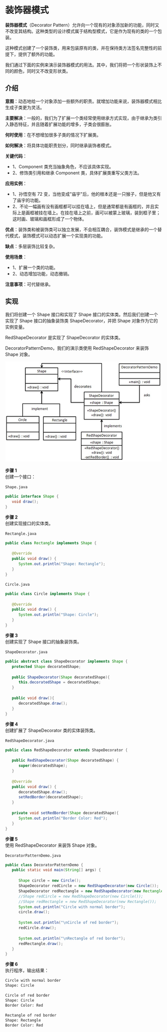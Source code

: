 # 装饰器模式

**装饰器模式**（Decorator Pattern）允许向一个现有的对象添加新的功能，同时又不改变其结构。这种类型的设计模式属于结构型模式，它是作为现有的类的一个包装。  

这种模式创建了一个装饰类，用来包装原有的类，并在保持类方法签名完整性的前提下，提供了额外的功能。  

我们通过下面的实例来演示装饰器模式的用法。其中，我们将把一个形状装饰上不同的颜色，同时又不改变形状类。  

## 介绍
**意图**：动态地给一个对象添加一些额外的职责。就增加功能来说，装饰器模式相比生成子类更为灵活。  

**主要解决**：一般的，我们为了扩展一个类经常使用继承方式实现，由于继承为类引入静态特征，并且随着扩展功能的增多，子类会很膨胀。  

**何时使用**：在不想增加很多子类的情况下扩展类。  

**如何解决**：将具体功能职责划分，同时继承装饰者模式。  

**关键代码**： 
- 1、Component 类充当抽象角色，不应该具体实现。   
- 2、修饰类引用和继承 Component 类，具体扩展类重写父类方法。    

**应用实例**： 
- 1、孙悟空有 72 变，当他变成"庙宇"后，他的根本还是一只猴子，但是他又有了庙宇的功能。   
- 2、不论一幅画有没有画框都可以挂在墙上，但是通常都是有画框的，并且实际上是画框被挂在墙上。在挂在墙上之前，画可以被蒙上玻璃，装到框子里；这时画、玻璃和画框形成了一个物体。  

**优点**：装饰类和被装饰类可以独立发展，不会相互耦合，装饰模式是继承的一个替代模式，装饰模式可以动态扩展一个实现类的功能。  

**缺点**：多层装饰比较复杂。  

**使用场景**：   
- 1、扩展一个类的功能。   
- 2、动态增加功能，动态撤销。    

**注意事项**：可代替继承。  

## 实现
我们将创建一个 Shape 接口和实现了 Shape 接口的实体类。然后我们创建一个实现了 Shape 接口的抽象装饰类 ShapeDecorator，并把 Shape 对象作为它的实例变量。  

RedShapeDecorator 是实现了 ShapeDecorator 的实体类。  

DecoratorPatternDemo，我们的演示类使用 RedShapeDecorator 来装饰 Shape 对象。  

![装饰器模式的 UML 图](../../../images/设计模式/菜鸟教程/装饰者模式实现图.jpg)

  
**步骤 1**  
创建一个接口：  

`Shape.java`
```java
public interface Shape {
   void draw();
}
```

**步骤 2**  
创建实现接口的实体类。  

`Rectangle.java`  
```java
public class Rectangle implements Shape {
 
   @Override
   public void draw() {
      System.out.println("Shape: Rectangle");
   }
}
```

`Circle.java`  
```java
public class Circle implements Shape {
 
   @Override
   public void draw() {
      System.out.println("Shape: Circle");
   }
}
```

**步骤 3**  
创建实现了 Shape 接口的抽象装饰类。  

`ShapeDecorator.java`  
```java
public abstract class ShapeDecorator implements Shape {
   protected Shape decoratedShape;
 
   public ShapeDecorator(Shape decoratedShape){
      this.decoratedShape = decoratedShape;
   }
 
   public void draw(){
      decoratedShape.draw();
   }  
}
```

**步骤 4**  
创建扩展了 ShapeDecorator 类的实体装饰类。  

`RedShapeDecorator.java`  
```java
public class RedShapeDecorator extends ShapeDecorator {
 
   public RedShapeDecorator(Shape decoratedShape) {
      super(decoratedShape);     
   }
 
   @Override
   public void draw() {
      decoratedShape.draw();         
      setRedBorder(decoratedShape);
   }
 
   private void setRedBorder(Shape decoratedShape){
      System.out.println("Border Color: Red");
   }
}
```

**步骤 5**  
使用 RedShapeDecorator 来装饰 Shape 对象。  

`DecoratorPatternDemo.java`  
```java
public class DecoratorPatternDemo {
   public static void main(String[] args) {
 
      Shape circle = new Circle();
      ShapeDecorator redCircle = new RedShapeDecorator(new Circle());
      ShapeDecorator redRectangle = new RedShapeDecorator(new Rectangle());
      //Shape redCircle = new RedShapeDecorator(new Circle());
      //Shape redRectangle = new RedShapeDecorator(new Rectangle());
      System.out.println("Circle with normal border");
      circle.draw();
 
      System.out.println("\nCircle of red border");
      redCircle.draw();
 
      System.out.println("\nRectangle of red border");
      redRectangle.draw();
   }
}
```

**步骤 6**    
执行程序，输出结果：  

```
Circle with normal border
Shape: Circle

Circle of red border
Shape: Circle
Border Color: Red

Rectangle of red border
Shape: Rectangle
Border Color: Red
```